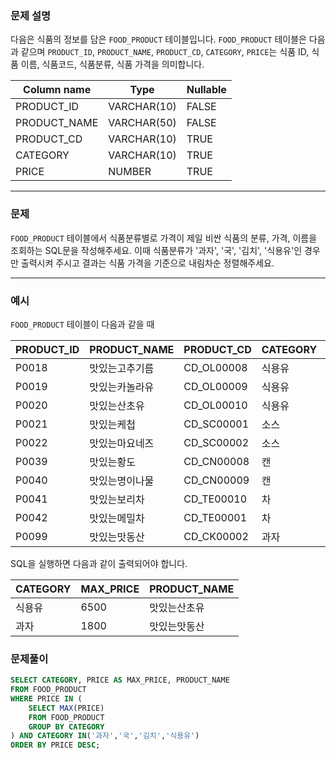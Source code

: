 ### **문제 설명**
다음은 식품의 정보를 담은 `FOOD_PRODUCT` 테이블입니다. `FOOD_PRODUCT` 테이블은 다음과 같으며 `PRODUCT_ID`, `PRODUCT_NAME`, `PRODUCT_CD`, `CATEGORY`, `PRICE`는 식품 ID, 식품 이름, 식품코드, 식품분류, 식품 가격을 의미합니다.

| Column name  | Type        | Nullable |
| ------------ | ----------- | -------- |
| PRODUCT_ID   | VARCHAR(10) | FALSE    |
| PRODUCT_NAME | VARCHAR(50) | FALSE    |
| PRODUCT_CD   | VARCHAR(10) | TRUE     |
| CATEGORY     | VARCHAR(10) | TRUE     |
| PRICE        | NUMBER      | TRUE     |

---

### 문제
`FOOD_PRODUCT` 테이블에서 식품분류별로 가격이 제일 비싼 식품의 분류, 가격, 이름을 조회하는 SQL문을 작성해주세요. 이때 식품분류가 '과자', '국', '김치', '식용유'인 경우만 출력시켜 주시고 결과는 식품 가격을 기준으로 내림차순 정렬해주세요.

---

### 예시
`FOOD_PRODUCT` 테이블이 다음과 같을 때

| PRODUCT_ID | PRODUCT_NAME   | PRODUCT_CD | CATEGORY | PRICE |
| ---------- | -------------- | ---------- | -------- | ----- |
| P0018      | 맛있는고추기름 | CD_OL00008 | 식용유   | 6100  |
| P0019      | 맛있는카놀라유 | CD_OL00009 | 식용유   | 5100  |
| P0020      | 맛있는산초유   | CD_OL00010 | 식용유   | 6500  |
| P0021      | 맛있는케첩     | CD_SC00001 | 소스     | 4500  |
| P0022      | 맛있는마요네즈 | CD_SC00002 | 소스     | 4700  |
| P0039      | 맛있는황도     | CD_CN00008 | 캔       | 4100  |
| P0040      | 맛있는명이나물 | CD_CN00009 | 캔       | 3500  |
| P0041      | 맛있는보리차   | CD_TE00010 | 차       | 3400  |
| P0042      | 맛있는메밀차   | CD_TE00001 | 차       | 3500  |
| P0099      | 맛있는맛동산   | CD_CK00002 | 과자     | 1800  |

SQL을 실행하면 다음과 같이 출력되어야 합니다.

| CATEGORY | MAX_PRICE | PRODUCT_NAME |
| -------- | --------- | ------------ |
| 식용유   | 6500      | 맛있는산초유 |
| 과자     | 1800      | 맛있는맛동산 |

### 문제풀이
```SQL
SELECT CATEGORY, PRICE AS MAX_PRICE, PRODUCT_NAME
FROM FOOD_PRODUCT
WHERE PRICE IN (
    SELECT MAX(PRICE)
    FROM FOOD_PRODUCT
    GROUP BY CATEGORY
) AND CATEGORY IN('과자','국','김치','식용유')
ORDER BY PRICE DESC;
```